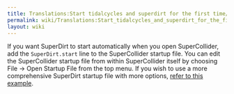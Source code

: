 ```yaml
---
title: Translations:Start tidalcycles and superdirt for the first time/26/en
permalink: wiki/Translations:Start_tidalcycles_and_superdirt_for_the_first_time/26/en/
layout: wiki
---
```


If you want SuperDirt to start automatically when you open
SuperCollider, add the `SuperDirt.start` line to the SuperCollider
startup file. You can edit the SuperCollider startup file from within
SuperCollider itself by choosing File -&gt; Open Startup File from the
top menu. If you wish to use a more comprehensive SuperDirt startup file
with more options, [refer to this
example](https://github.com/musikinformatik/SuperDirt/blob/master/superdirt_startup.scd).
